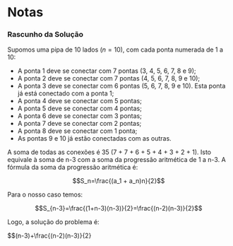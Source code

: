 # Notas

### Rascunho da Solução

Supomos uma pipa de 10 lados ($n=10$), com cada ponta numerada de 1 a 10:
- A ponta 1 deve se conectar com 7 pontas (3, 4, 5, 6, 7, 8 e 9);
- A ponta 2 deve se conectar com 7 pontas (4, 5, 6, 7, 8, 9 e 10);
- A ponta 3 deve se conectar com 6 pontas (5, 6, 7, 8, 9 e 10). Esta ponta já está conectado com a ponta 1;
- A ponta 4 deve se conectar com 5 pontas;
- A ponta 5 deve se conectar com 4 pontas;
- A ponta 6 deve se conectar com 3 pontas;
- A ponta 7 deve se conectar com 2 pontas;
- A ponta 8 deve se conectar com 1 ponta;
- As pontas 9 e 10 já estão conectadas com as outras.

A soma de todas as conexões é 35 (7 + 7 + 6 + 5 + 4 + 3 + 2 + 1). Isto equivale à soma de n-3 com a soma da progressão aritmética de 1 a n-3. A fórmula da soma da progressão aritmética é:

$$S_n=\frac{(a_1 + a_n)n}{2}$$

Para o nosso caso temos:

$$S_{n-3}=\frac{(1+n-3)(n-3)}{2}=\frac{(n-2)(n-3)}{2}$$

Logo, a solução do problema é:

$$(n-3)+\frac{(n-2)(n-3)}{2}